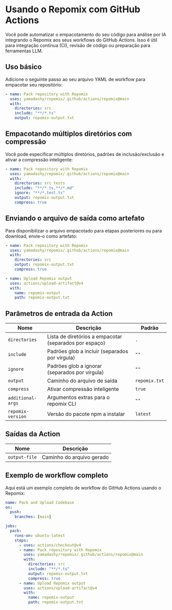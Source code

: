 # Usando o Repomix com GitHub Actions

Você pode automatizar o empacotamento do seu código para análise por IA integrando o Repomix aos seus workflows do GitHub Actions. Isso é útil para integração contínua (CI), revisão de código ou preparação para ferramentas LLM.

## Uso básico

Adicione o seguinte passo ao seu arquivo YAML de workflow para empacotar seu repositório:

```yaml
- name: Pack repository with Repomix
  uses: yamadashy/repomix/.github/actions/repomix@main
  with:
    directories: src
    include: "**/*.ts"
    output: repomix-output.txt
```

## Empacotando múltiplos diretórios com compressão

Você pode especificar múltiplos diretórios, padrões de inclusão/exclusão e ativar a compressão inteligente:

```yaml
- name: Pack repository with Repomix
  uses: yamadashy/repomix/.github/actions/repomix@main
  with:
    directories: src tests
    include: "**/*.ts,**/*.md"
    ignore: "**/*.test.ts"
    output: repomix-output.txt
    compress: true
```

## Enviando o arquivo de saída como artefato

Para disponibilizar o arquivo empacotado para etapas posteriores ou para download, envie-o como artefato:

```yaml
- name: Pack repository with Repomix
  uses: yamadashy/repomix/.github/actions/repomix@main
  with:
    directories: src
    output: repomix-output.txt
    compress: true

- name: Upload Repomix output
  uses: actions/upload-artifact@v4
  with:
    name: repomix-output
    path: repomix-output.txt
```

## Parâmetros de entrada da Action

| Nome               | Descrição                                   | Padrão            |
|--------------------|---------------------------------------------|-------------------|
| `directories`      | Lista de diretórios a empacotar (separados por espaço) | `.`         |
| `include`          | Padrões glob a incluir (separados por vírgula) | `""`         |
| `ignore`           | Padrões glob a ignorar (separados por vírgula) | `""`         |
| `output`           | Caminho do arquivo de saída                  | `repomix.txt`     |
| `compress`         | Ativar compressão inteligente                | `true`            |
| `additional-args`  | Argumentos extras para o repomix CLI         | `""`         |
| `repomix-version`  | Versão do pacote npm a instalar              | `latest`          |

## Saídas da Action

| Nome          | Descrição                        |
|---------------|----------------------------------|
| `output-file` | Caminho do arquivo gerado         |

## Exemplo de workflow completo

Aqui está um exemplo completo de workflow do GitHub Actions usando o Repomix:

```yaml
name: Pack and Upload Codebase
on:
  push:
    branches: [main]

jobs:
  pack:
    runs-on: ubuntu-latest
    steps:
      - uses: actions/checkout@v4
      - name: Pack repository with Repomix
        uses: yamadashy/repomix/.github/actions/repomix@main
        with:
          directories: src
          include: "**/*.ts"
          output: repomix-output.txt
          compress: true
      - name: Upload Repomix output
        uses: actions/upload-artifact@v4
        with:
          name: repomix-output
          path: repomix-output.txt
``` 
